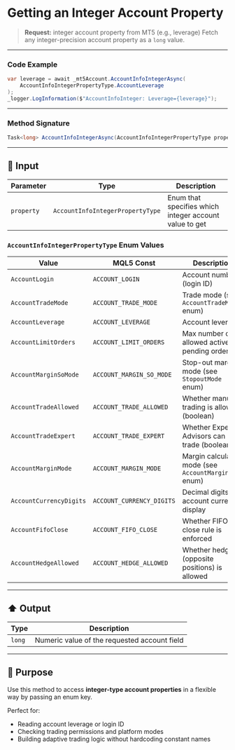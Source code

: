 # Getting an Integer Account Property

> **Request:** integer account property from MT5 (e.g., leverage)
> Fetch any integer-precision account property as a `long` value.

---

### Code Example

```csharp
var leverage = await _mt5Account.AccountInfoIntegerAsync(
    AccountInfoIntegerPropertyType.AccountLeverage
);
_logger.LogInformation($"AccountInfoInteger: Leverage={leverage}");
```

---

### Method Signature

```csharp
Task<long> AccountInfoIntegerAsync(AccountInfoIntegerPropertyType property)
```

---

## 🔽 Input

| Parameter  | Type                             | Description                                            |
| ---------- | -------------------------------- | ------------------------------------------------------ |
| `property` | `AccountInfoIntegerPropertyType` | Enum that specifies which integer account value to get |

### `AccountInfoIntegerPropertyType` Enum Values

| Value                   | MQL5 Const                | Description                                            |
| ----------------------- | ------------------------- | ------------------------------------------------------ |
| `AccountLogin`          | `ACCOUNT_LOGIN`           | Account number (login ID)                              |
| `AccountTradeMode`      | `ACCOUNT_TRADE_MODE`      | Trade mode (see `AccountTradeMode` enum)               |
| `AccountLeverage`       | `ACCOUNT_LEVERAGE`        | Account leverage                                       |
| `AccountLimitOrders`    | `ACCOUNT_LIMIT_ORDERS`    | Max number of allowed active pending orders            |
| `AccountMarginSoMode`   | `ACCOUNT_MARGIN_SO_MODE`  | Stop-out margin mode (see `StopoutMode` enum)          |
| `AccountTradeAllowed`   | `ACCOUNT_TRADE_ALLOWED`   | Whether manual trading is allowed (boolean)            |
| `AccountTradeExpert`    | `ACCOUNT_TRADE_EXPERT`    | Whether Expert Advisors can trade (boolean)            |
| `AccountMarginMode`     | `ACCOUNT_MARGIN_MODE`     | Margin calculation mode (see `AccountMarginMode` enum) |
| `AccountCurrencyDigits` | `ACCOUNT_CURRENCY_DIGITS` | Decimal digits for account currency display            |
| `AccountFifoClose`      | `ACCOUNT_FIFO_CLOSE`      | Whether FIFO close rule is enforced                    |
| `AccountHedgeAllowed`   | `ACCOUNT_HEDGE_ALLOWED`   | Whether hedging (opposite positions) is allowed        |

---

## ⬆️ Output

| Type   | Description                                  |
| ------ | -------------------------------------------- |
| `long` | Numeric value of the requested account field |

---

## 🎯 Purpose

Use this method to access **integer-type account properties** in a flexible way by passing an enum key.

Perfect for:

* Reading account leverage or login ID
* Checking trading permissions and platform modes
* Building adaptive trading logic without hardcoding constant names
